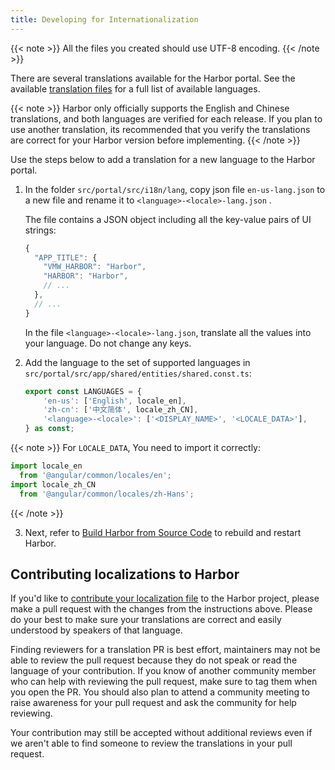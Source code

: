 ```yaml
---
title: Developing for Internationalization
---
```


{{< note >}}
All the files you created should use UTF-8 encoding.
{{< /note >}}

There are several translations available for the Harbor portal. See the available [translation files](https://github.com/goharbor/harbor/tree/main/src/portal/src/i18n/lang) for a full list of available languages.

{{< note >}}
Harbor only officially supports the English and Chinese translations, and both languages are verified for each release. If you plan to use another translation, its recommended that you verify the translations are correct for your Harbor version before implementing.
{{< /note >}}

Use the steps below to add a translation for a new language to the Harbor portal.

1. In the folder `src/portal/src/i18n/lang`, copy json file `en-us-lang.json` to a new file and rename it to `<language>-<locale>-lang.json` .

    The file contains a JSON object including all the key-value pairs of UI strings:

    ```javascript
    {
      "APP_TITLE": {
        "VMW_HARBOR": "Harbor",
        "HARBOR": "Harbor",
        // ...
      },
      // ...
    }
    ```

    In the file `<language>-<locale>-lang.json`, translate all the values into your language. Do not change any keys.

2. Add the language to the set of supported languages in `src/portal/src/app/shared/entities/shared.const.ts`:

    ```typescript
    export const LANGUAGES = {
        'en-us': ['English', locale_en],
        'zh-cn': ['中文简体', locale_zh_CN],
        '<language>-<locale>': ['<DISPLAY_NAME>', '<LOCALE_DATA>'],
    } as const;
    ```
   
{{< note >}}
For `LOCALE_DATA`, You need to import it correctly:
```typescript
import locale_en 
  from '@angular/common/locales/en';
import locale_zh_CN 
  from '@angular/common/locales/zh-Hans';
```
{{< /note >}}

3. Next, refer to [Build Harbor from Source Code](compile-guide.md) to rebuild and restart Harbor.

## Contributing localizations to Harbor
If you'd like to [contribute your localization file](https://github.com/goharbor/harbor/blob/main/CONTRIBUTING.md) to the Harbor project, please make a pull request with the changes from the instructions above. Please do your best to make sure your translations are correct and easily understood by speakers of that language.

Finding reviewers for a translation PR is best effort, maintainers may not be able to review the pull request because they do not speak or read the language of your contribution. If you know of another community member who can help with reviewing the pull request, make sure to tag them when you open the PR. You should also plan to attend a community meeting to raise awareness for your pull request and ask the community for help reviewing.

Your contribution may still be accepted without additional reviews even if we aren't able to find someone to review the translations in your pull request.
